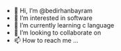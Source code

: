 - 👋 Hi, I’m @bedirhanbayram
- 👀 I’m interested in software
- 🌱 I’m currently learning c language
- 💞️ I’m looking to collaborate on 
- 📫 How to reach me ...

<!---
bedirhanbayram/bedirhanbayram is a ✨ special ✨ repository because its `README.md` (this file) appears on your GitHub profile.
You can click the Preview link to take a look at your changes.
--->
